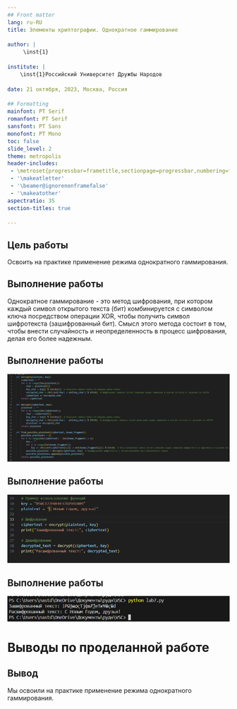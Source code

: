 ```yaml
---
## Front matter
lang: ru-RU
title: Элементы криптографии. Однократное гаммирование
 
author: |
	 \inst{1}

institute: |
	\inst{1}Российский Университет Дружбы Народов

date: 21 октября, 2023, Москва, Россия

## Formatting
mainfont: PT Serif
romanfont: PT Serif
sansfont: PT Sans
monofont: PT Mono
toc: false
slide_level: 2
theme: metropolis
header-includes:
 - \metroset{progressbar=frametitle,sectionpage=progressbar,numbering=fraction}
 - '\makeatletter'
 - '\beamer@ignorenonframefalse'
 - '\makeatother'
aspectratio: 35
section-titles: true

---
```


## Цель работы

Освоить на практике применение режима однократного гаммирования.

## Выполнение работы

Однократное гаммирование - это метод шифрования, при котором каждый символ открытого текста (бит) комбинируется с символом ключа посредством операции XOR, чтобы получить символ шифротекста (зашифрованный бит). Смысл этого метода состоит в том, чтобы внести случайность и неопределенность в процесс шифрования, делая его более надежным.

## Выполнение работы

![Код](image/1.jpg)

## Выполнение работы

![Код](image/2.jpg)

## Выполнение работы

![Вывод](image/3.jpg) 

# Выводы по проделанной работе

## Вывод

Мы освоили на практике применение режима однократного гаммирования.

